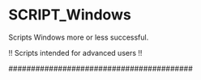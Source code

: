 # SCRIPT_Windows

Scripts Windows more or less successful.

!! Scripts intended for advanced users !!

#########################################
